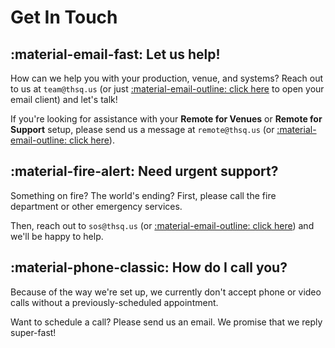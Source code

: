 # Get In Touch

## :material-email-fast: Let us help!
How can we help you with your production, venue, and systems? Reach out to us at `team@thsq.us` (or just [:material-email-outline: click here](mailto:team@thsq.us) to open your email client) and let's talk!

If you're looking for assistance with your **Remote for Venues** or **Remote for Support** setup, please send us a message at `remote@thsq.us` (or [:material-email-outline: click here](mailto:remote@thsq.us)).

## :material-fire-alert: Need urgent support?
Something on fire? The world's ending? First, please call the fire department or other emergency services. 

Then, reach out to `sos@thsq.us` (or [:material-email-outline: click here](mailto:sos@thsq.us)) and we'll be happy to help.

## :material-phone-classic: How do I call you?
Because of the way we're set up, we currently don't accept phone or video calls without a previously-scheduled appointment.

Want to schedule a call? Please send us an email. We promise that we reply super-fast!
